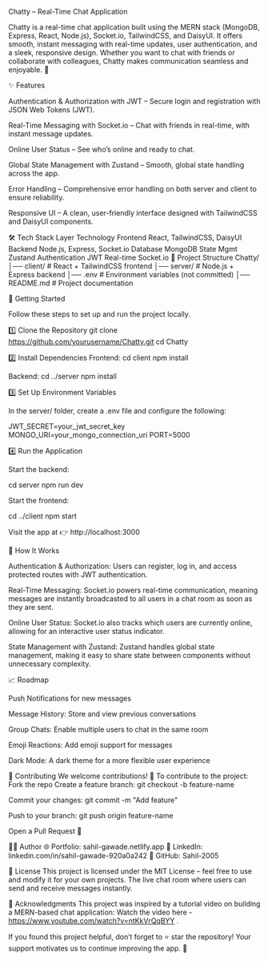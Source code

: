 Chatty – Real-Time Chat Application

Chatty is a real-time chat application built using the MERN stack (MongoDB, Express, React, Node.js), Socket.io, TailwindCSS, and DaisyUI. It offers smooth, instant messaging with real-time updates, user authentication, and a sleek, responsive design. Whether you want to chat with friends or collaborate with colleagues, Chatty makes communication seamless and enjoyable. 🚀


✨ Features

Authentication & Authorization with JWT – Secure login and registration with JSON Web Tokens (JWT).

Real-Time Messaging with Socket.io – Chat with friends in real-time, with instant message updates.

Online User Status – See who’s online and ready to chat.

Global State Management with Zustand – Smooth, global state handling across the app.

Error Handling – Comprehensive error handling on both server and client to ensure reliability.

Responsive UI – A clean, user-friendly interface designed with TailwindCSS and DaisyUI components.


🛠️ Tech Stack
Layer	Technology
Frontend	React, TailwindCSS, DaisyUI
Backend	Node.js, Express, Socket.io
Database	MongoDB
State Mgmt	Zustand
Authentication	JWT
Real-time	Socket.io
📂 Project Structure
Chatty/
│── client/           # React + TailwindCSS frontend
│── server/           # Node.js + Express backend
│── .env              # Environment variables (not committed)
│── README.md         # Project documentation


🚀 Getting Started

Follow these steps to set up and run the project locally.

1️⃣ Clone the Repository
git clone https://github.com/yourusername/Chatty.git
cd Chatty

2️⃣ Install Dependencies
Frontend:
cd client
npm install

Backend:
cd ../server
npm install

3️⃣ Set Up Environment Variables

In the server/ folder, create a .env file and configure the following:

JWT_SECRET=your_jwt_secret_key
MONGO_URI=your_mongo_connection_uri
PORT=5000

4️⃣ Run the Application

Start the backend:

cd server
npm run dev


Start the frontend:

cd ../client
npm start


Visit the app at 👉 http://localhost:3000

🧪 How It Works

Authentication & Authorization: Users can register, log in, and access protected routes with JWT authentication.

Real-Time Messaging: Socket.io powers real-time communication, meaning messages are instantly broadcasted to all users in a chat room as soon as they are sent.

Online User Status: Socket.io also tracks which users are currently online, allowing for an interactive user status indicator.

State Management with Zustand: Zustand handles global state management, making it easy to share state between components without unnecessary complexity.

📈 Roadmap

Push Notifications for new messages

Message History: Store and view previous conversations

Group Chats: Enable multiple users to chat in the same room

Emoji Reactions: Add emoji support for messages

Dark Mode: A dark theme for a more flexible user experience


🤝 Contributing
We welcome contributions! 🎉
To contribute to the project:
Fork the repo
Create a feature branch:
git checkout -b feature-name

Commit your changes:
git commit -m "Add feature"

Push to your branch:
git push origin feature-name

Open a Pull Request 🚀


👨‍💻 Author
🌐 Portfolio: sahil-gawade.netlify.app
💼 LinkedIn: linkedin.com/in/sahil-gawade-920a0a242
📌 GitHub: Sahil-2005


📜 License
This project is licensed under the MIT License – feel free to use and modify it for your own projects.
The live chat room where users can send and receive messages instantly.


💬 Acknowledgments
This project was inspired by a tutorial video on building a MERN-based chat application: Watch the video here - https://www.youtube.com/watch?v=ntKkVrQqBYY .

If you found this project helpful, don’t forget to ⭐ star the repository! Your support motivates us to continue improving the app. 🚀